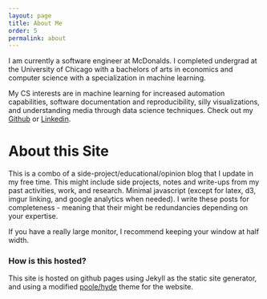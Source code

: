 ```yaml
---
layout: page
title: About Me
order: 5
permalink: about
---
```


I am currently a software engineer at McDonalds. I completed undergrad at the University of Chicago with a bachelors of arts in economics and computer science with a specialization in machine learning. 

My CS interests are in machine learning for increased automation capabilities, software documentation and reproducibility, silly visualizations, and understanding media through data science techniques. Check out my [Github](https://github.com/tedkim97) or [Linkedin](https://www.linkedin.com/in/ted-kim/).

# About this Site
This is a combo of a side-project/educational/opinion blog that I update in my free time. This might include side projects, notes and write-ups from my past activities, work, and research. Minimal javascript (except for latex, d3, imgur linking, and google analytics when needed). I write these posts for completeness - meaning that their might be redundancies depending on your expertise. 

If you have a really large monitor, I recommend keeping your window at half width.

### How is this hosted?
This site is hosted on github pages using Jekyll as the static site generator, and using a modified [poole/hyde](https://github.com/poole/hyde) theme for the website.